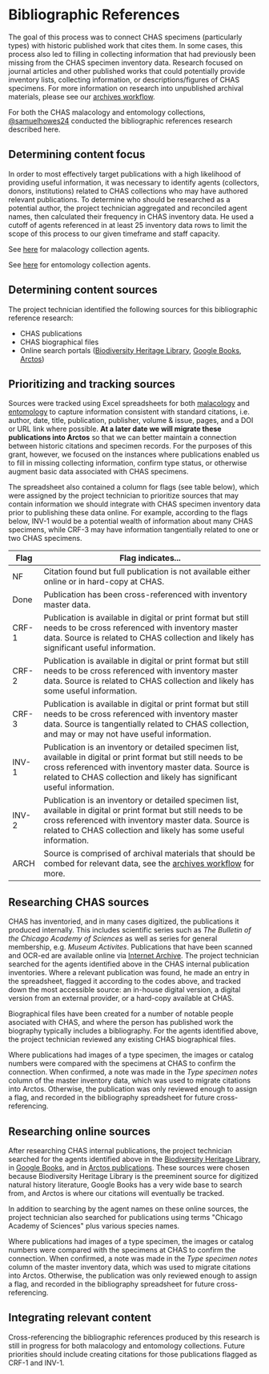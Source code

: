 # Bibliographic References

The goal of this process was to connect CHAS specimens (particularly types) with historic published work that cites them. In some cases, this process also led to filling in collecting information that had previously been missing from the CHAS specimen inventory data. Research focused on journal articles and other published works that could potentially provide inventory lists, collecting information, or descriptions/figures of CHAS specimens. For more information on research into unpublished archival materials, please see our [archives workflow](archives-research.markdown).

For both the CHAS malacology and entomology collections,
[@samuelhowes24](https://github.com/samuelhowes24) conducted the bibliographic references research described here.

## Determining content focus

In order to most effectively target publications with a high likelihood of providing useful information, it was necessary to identify agents (collectors, donors, institutions) related to CHAS collections who may have authored relevant publications. To determine who should be researched as a potential author, the project technician aggregated and reconciled agent names, then calculated their frequency in CHAS inventory data. He used a cutoff of agents referenced in at least 25 inventory data rows to limit the scope of this process to our given timeframe and staff capacity.

See [here](../working-files/Mala_Bibliography-Agents_2017-03-04.xlsx) for malacology collection agents.

See [here](../working-files/Ento_Bibliography-Agents_2017-02-08.xlsx) for entomology collection agents.

## Determining content sources

The project technician identified the following sources for this bibliographic reference research:
- CHAS publications
- CHAS biographical files
- Online search portals ([Biodiversity Heritage Library](http://www.biodiversitylibrary.org), [Google Books](https://books.google.com), [Arctos](http://arctos.database.museum/SpecimenUsage.cfm))

## Prioritizing and tracking sources

Sources were tracked using Excel spreadsheets for both  [malacology](../working-files/Mala_Bibliography-Publications_2017-03-04.xlsx) and [entomology](../working-files/Ento_Bibliography-Publications_2017-02-08.xlsx) to capture information consistent with standard citations, i.e. author, date, title, publication, publisher, volume & issue, pages, and a DOI or URL link where possible. **At a later date we will migrate these publications into Arctos** so that we can better maintain a connection between historic citations and specimen records. For the purposes of this grant, however, we focused on the instances where publications enabled us to fill in missing collecting information, confirm type status, or otherwise augment basic data associated with CHAS specimens.

The spreadsheet also contained a column for flags (see table below), which were assigned by the project technician to prioritize sources that may contain information we should integrate with CHAS specimen inventory data prior to publishing these data online. For example,
according to the flags below, INV-1 would be a potential wealth of information about many CHAS specimens, while CRF-3 may have information tangentially related to one or two CHAS specimens.

| Flag | Flag indicates... |
| --- | --- |
| NF	| Citation found but full publication is not available either online or in hard-copy at CHAS. |
| Done	| Publication has been cross-referenced with inventory master data. |
| CRF-1	| Publication is available in digital or print format but still needs to be cross referenced with inventory master data. Source is related to CHAS collection and likely has significant useful information. |
| CRF-2	| Publication is available in digital or print format but still needs to be cross referenced with inventory master data. Source is related to CHAS collection and likely has some useful information. |
| CRF-3	| Publication is available in digital or print format but still needs to be cross referenced with inventory master data. Source is tangentially related to CHAS collection, and may or may not have useful information. |
| INV-1	| Publication is an inventory or detailed specimen list, available in digital or print format but still needs to be cross referenced with inventory master data. Source is related to CHAS collection and likely has significant useful information. |
| INV-2	| Publication is an inventory or detailed specimen list, available in digital or print format but still needs to be cross referenced with inventory master data. Source is related to CHAS collection and likely has some useful information. |
| ARCH	| Source is comprised of archival materials that should be combed for relevant data, see the [archives workflow](archives-research.markdown) for more. |

## Researching CHAS sources

CHAS has inventoried, and in many cases digitized, the publications it produced internally. This includes scientific series such as *The Bulletin of the Chicago Academy of Sciences* as well as series for general membership, e.g. *Museum Activites*. Publications that have been scanned and OCR-ed are available online via [Internet Archive](https://archive.org/details/chicagoacademyofsciences). The project technician searched for the agents identified above in the CHAS internal publication inventories. Where a relevant publication was found, he made an entry in the spreadsheet, flagged it according to the codes above, and tracked down the most accessible source: an in-house digital version, a digital version from an external provider, or a hard-copy available at CHAS.

Biographical files have been created for a number of notable people asociated with CHAS, and where the person has published work the biography typically includes a bibliography. For the agents identified above, the project technician reviewed any existing CHAS biographical files.

Where publications had images of a type specimen, the images or catalog numbers were compared with the specimens at CHAS to confirm the connection. When confirmed, a note was made in the *Type specimen notes* column of the master inventory data, which was used to migrate citations into Arctos. Otherwise, the publication was only reviewed enough to assign a flag, and recorded in the bibliography spreadsheet for future cross-referencing.

## Researching online sources

After researching CHAS internal publications, the project technician searched for the agents identified above in the [Biodiversity Heritage Library](http://www.biodiversitylibrary.org), in [Google Books](https://books.google.com), and in [Arctos publications](http://arctos.database.museum/SpecimenUsage.cfm). These sources were chosen because Biodiversity Heritage Library is the preeminent source for digitized natural history literature, Google Books has a very wide base to search from, and Arctos is where our citations will eventually be tracked.

In addition to searching by the agent names on these online sources, the project technician also searched for publications using terms
"Chicago Academy of Sciences" plus various species names.

Where publications had images of a type specimen, the images or catalog numbers were compared with the specimens at CHAS to confirm the connection. When confirmed, a note was made in the *Type specimen notes* column of the master inventory data, which was used to migrate citations into Arctos. Otherwise, the publication was only reviewed enough to assign a flag, and recorded in the bibliography spreadsheet for future cross-referencing.

## Integrating relevant content

Cross-referencing the bibliographic references produced by this research is still in progress for both malacology and entomology collections. Future priorities should include creating citations for those publications flagged as CRF-1 and INV-1.
